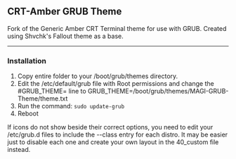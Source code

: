 ## CRT-Amber GRUB Theme

Fork of the Generic Amber CRT Terminal theme for use with GRUB. Created using Shvchk's Fallout theme as a base.  

---

### Installation

1. Copy entire folder to your /boot/grub/themes directory.  
2. Edit the /etc/default/grub file with Root permissions and change the #GRUB_THEME= line to GRUB_THEME=/boot/grub/themes/MAGI-GRUB-Theme/theme.txt
3. Run the command: `sudo update-grub`
4. Reboot

If icons do not show beside their correct options, you need to edit your /etc/grub.d files to include the --class entry for each distro. It may be easier just to disable each one and create your own layout in the 40_custom file instead.
